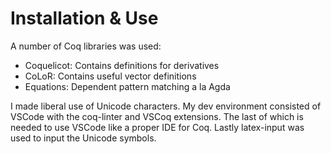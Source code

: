 # Installation & Use

A number of Coq libraries was used:
- Coquelicot: Contains definitions for derivatives
- CoLoR: Contains useful vector definitions
- Equations: Dependent pattern matching a la Agda

I made liberal use of Unicode characters. My dev environment consisted of VSCode with the coq-linter and VSCoq extensions. The last of which is needed to use VSCode like a proper IDE for Coq. Lastly latex-input was used to input the Unicode symbols.
